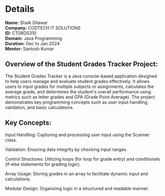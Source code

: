 # Details

**Name:** Shaik Dilawar  
**Company:** CODTECH IT SOLUTIONS  
**ID:** CT08DS310  
**Domain:** Java Programming  
**Duration:** Dec to Jan 2024  
**Mentor:** Santosh Kumar

## Overview of the Student Grades Tracker Project:
The Student Grades Tracker is a Java console-based application designed to help users manage and evaluate student grades effectively. It allows users to input grades for multiple subjects or assignments, calculates the average grade, and determines the student's overall performance using metrics such as letter grades and GPA (Grade Point Average). The project demonstrates key programming concepts such as user input handling, validation, and basic calculations.

## Key Concepts:
Input Handling: Capturing and processing user input using the Scanner class.

Validation: Ensuring data integrity by checking input ranges.

Control Structures: Utilizing loops (for loop for grade entry) and conditionals (if-else statements for grading logic).

Array Usage: Storing grades in an array to facilitate dynamic input and calculations.

Modular Design: Organizing logic in a structured and readable manner.
